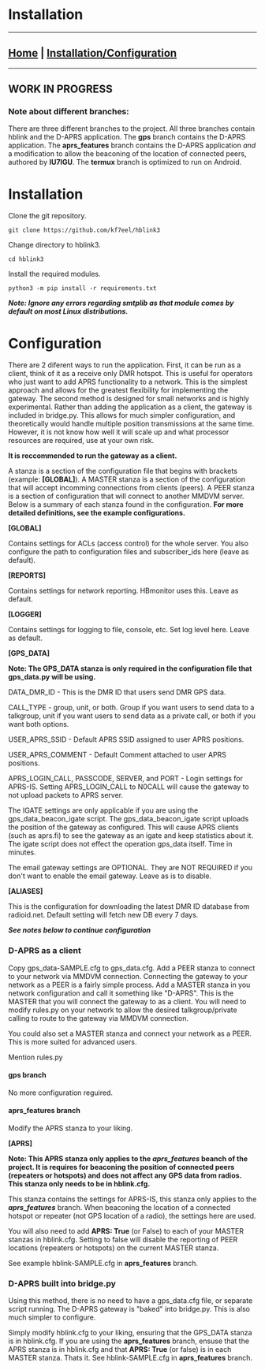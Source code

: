# Installation
----

## [Home](https://kf7eel.github.io/hblink3/) | [Installation/Configuration](/hblink3/install.html)

----
## WORK IN PROGRESS


### Note about different branches:

There are three different branches to the project. All three branches contain hblink and the D-APRS application. The **gps** branch contains the D-APRS application. The **aprs_features** branch contains the D-APRS application _and_ a modification to allow the beaconing of the location of connected peers, authored by **IU7IGU**. The **termux** branch is optimized to run on Android.


# Installation

Clone the git repository.

`git clone https://github.com/kf7eel/hblink3`

Change directory to hblink3.

`cd hblink3`

Install the required modules.

`python3 -m pip install -r requirements.txt`

_**Note: Ignore any errors regarding smtplib as that module comes by default on most Linux distributions.**_


# Configuration

There are 2 diferent ways to run the application. 
First, it can be run as a client, think of it as a receive only DMR hotspot. This is useful for operators who just want
 to add APRS functionality to a network. This is the simplest approach and allows for the greatest flexibility for implementing the gateway.
 The second method is designed for small networks and is highly experimental. Rather than adding the application as a client, the gateway is included in bridge.py. This allows for much simpler configuration, and theoretically would
 handle multiple position transmissions at the same time. However, it is not know how well it will scale up and what processor resources are required, use at your own risk.
 
 **It is reccommended to run the gateway as a client.**
 
 A stanza is a section of the configuration file that begins with brackets (example: **[GLOBAL]**). A MASTER stanza is a section of the configuration that will accept incomming connections from clients (peers). A PEER stanza is a section of configuration that will connect to another MMDVM server. Below is a summary of each stanza found in the configuration. **For more detailed definitions, see the example configurations.**
 
 **[GLOBAL]**
 
 Contains settings for ACLs (access control) for the whole server. You also configure the path to configuration files and subscriber_ids here (leave as default).
 
 **[REPORTS]**
 
 Contains settings for network reporting. HBmonitor uses this. Leave as default.
 
 **[LOGGER]**
 
 Contains settings for logging to file, console, etc. Set log level here. Leave as default.
 
 **[GPS_DATA]**

**Note: The GPS_DATA stanza is only required in the configuration file that gps_data.py will be using.**

 DATA_DMR_ID - This is the DMR ID that users send DMR GPS data.
 
 CALL_TYPE - group, unit, or both. Group if you want users to send data to a talkgroup, unit if you want users to send data as a private call, or both if you     want both options.
 
 USER_APRS_SSID - Default APRS SSID assigned to user APRS positions.
 
 USER_APRS_COMMENT - Default Comment attached to user APRS positions.
 
 APRS_LOGIN_CALL, PASSCODE, SERVER, and PORT - Login settings for APRS-IS. Setting APRS_LOGIN_CALL to N0CALL will cause the gateway to not upload packets to  APRS server.
 
 The IGATE settings are only applicable if you are using the gps_data_beacon_igate script. The gps_data_beacon_igate script uploads the position of the gateway as configured. This will cause APRS clients (such as aprs.fi) to see the gateway as an igate and keep statistics about it. The igate script does not effect the operation gps_data itself. Time in minutes.
 
 The email gateway settings are OPTIONAL. They are NOT REQUIRED if you don't want to enable the email gateway. Leave as is to disable.
 
 
 **[ALIASES]**
 
 This is the configuration for downloading the latest DMR ID database from radioid.net. Default setting will fetch new DB every 7 days.
  
  
 _**See notes below to continue configuration**_
 
 
### D-APRS as a client
 
 Copy gps_data-SAMPLE.cfg to gps_data.cfg. Add a PEER stanza to connect to your network via MMDVM connection. Connecting the gateway to your network as a PEER is a fairly simple process. Add a MASTER stanza in you network configuration and call it something like "D-APRS". This is the MASTER that you will connect the gateway to as a client. You will need to modify rules.py on your network to allow the desired talkgroup/private calling to route to the gateway via MMDVM connection.
 
 You could also set a MASTER stanza and connect your network as a PEER. This is more suited for advanced users.
 
 Mention rules.py

#### gps branch

No more configuration reguired.

#### aprs_features branch

Modify the APRS stanza to your liking.

 **[APRS]**

**Note: This APRS stanza only applies to the _aprs_features_ beanch of the project. It is requires for beaconing the position of connected peers (repeaters or hotspots) and does not affect any GPS data from radios. This stanza only needs to be in hblink.cfg.**
 
 This stanza contains the settings for APRS-IS, this stanza only applies to the **_aprs_features_** branch. When beaconing the location of a connected hotspot or repeater (not GPS location of a radio), the settings here are used.
 
 You will also need to add **APRS: True** (or False) to each of your MASTER stanzas in hblink.cfg. Setting to false will disable the reporting of PEER locations (repeaters or hotspots) on the current MASTER stanza.
 
 See example hblink-SAMPLE.cfg in **aprs_features** branch.

### D-APRS built into bridge.py

Using this method, there is no need to have a gps_data.cfg file, or separate script running. The D-APRS gateway is "baked" into bridge.py. This is also much simpler to configure.

Simply modify hblink.cfg to your liking, ensuring that the GPS_DATA stanza is in hblink.cfg. If you are using the **aprs_features** branch, ensuse that the APRS stanza is in hblink.cfg and that **APRS: True** (or false) is in each MASTER stanza. Thats it. See hblink-SAMPLE.cfg in **aprs_features** branch.
  
 

 

